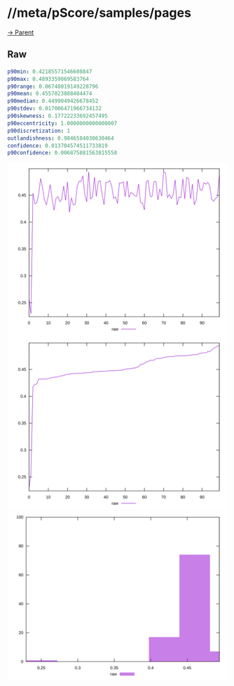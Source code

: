 
# //meta/pScore/samples/pages

[→ Parent](../..)


## Raw


```yaml
p90min: 0.42185571546608847
p90max: 0.4893359069583764
p90range: 0.06748019149228796
p90mean: 0.4557023888404474
p90median: 0.4499049426678452
p90stdev: 0.017006471966734132
p90skewness: 0.17722233692457495
p90eccentricity: 1.0000000000000007
p90discretization: 1
outlandishness: 0.9846584030630464
confidence: 0.013704574511733819
p90confidence: 0.006875881563815558

```

![PLOT: raw-values](./raw/values.svg)![PLOT: raw-sorted](./raw/sorted.svg)![PLOT: raw-histogram](./raw/histogram.svg)